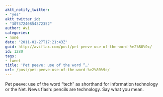 ```yaml
---
aktt_notify_twitter:
- "yes"
aktt_twitter_id:
- "30737240854372352"
author: Avi
categories:
- none
date: "2011-01-27T17:21:43Z"
guid: http://aviflax.com/post/pet-peeve-use-of-the-word-%e2%80%9c/
id: 1280
tags:
- tweet
title: 'Pet peeve: use of the word “…'
url: /post/pet-peeve-use-of-the-word-%e2%80%9c/
---
```

Pet peeve: use of the word “tech” as shorthand for information technology or the Net. News flash: pencils are technology. Say what you mean.